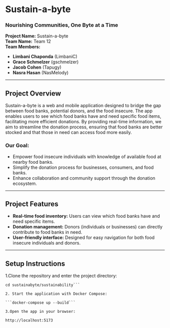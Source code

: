 # Sustain-a-byte

### **Nourishing Communities, One Byte at a Time**

**Project Name:** Sustain-a-byte  
**Team Name:** Team 12  
**Team Members:**

- **Limbani Chaponda** (LimbaniC)
- **Grace Schmelzer** (gschmelzer)
- **Jacob Cohen** (Tapugy)
- **Nasra Hasan** (NasMelody)

---

## **Project Overview**

Sustain-a-byte is a web and mobile application designed to bridge the gap between food banks, potential donors, and the food insecure. The app enables users to see which food banks have and need specific food items, facilitating more efficient donations. By providing real-time information, we aim to streamline the donation process, ensuring that food banks are better stocked and that those in need can access food more easily.

### **Our Goal:**

- Empower food insecure individuals with knowledge of available food at nearby food banks.
- Simplify the donation process for businesses, consumers, and food banks.
- Enhance collaboration and community support through the donation ecosystem.

---

## **Project Features**

- **Real-time food inventory:** Users can view which food banks have and need specific items.
- **Donation management:** Donors (individuals or businesses) can directly contribute to food banks in need.
- **User-friendly interface:** Designed for easy navigation for both food insecure individuals and donors.

---

## **Setup Instructions**

1.Clone the repository and enter the project directory:

````git clone https://github.com/LimbaniC/sustainabyte.git
cd sustainabyte/sustainability```

2. Start the application with Docker Compose:

```docker-compose up --build```

3.Open the app in your browser:

http://localhost:5173
````
